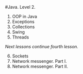 #Java. Level 2.
1. OOP in Java
2. Exceptions
3. Collections
4. Swing
5. Threads

<i>Next lessons continue fourth lesson.</i>

6. Sockets
7. Network messenger. Part I.
8. Network messenger. Part II.